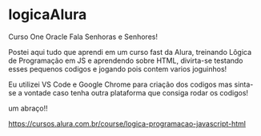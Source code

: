 # logicaAlura
 Curso One Oracle
Fala Senhoras e Senhores!

Postei aqui tudo que aprendi em um curso fast da Alura, treinando Lôgica de Programação em JS e aprendendo sobre HTML, divirta-se testando esses pequenos codigos e jogando pois contem varios joguinhos!

Eu utilizei VS Code e Google Chrome para criação dos codigos mas sinta-se a vontade caso tenha outra plataforma que consiga rodar os codigos!

um abraço!!


https://cursos.alura.com.br/course/logica-programacao-javascript-html
